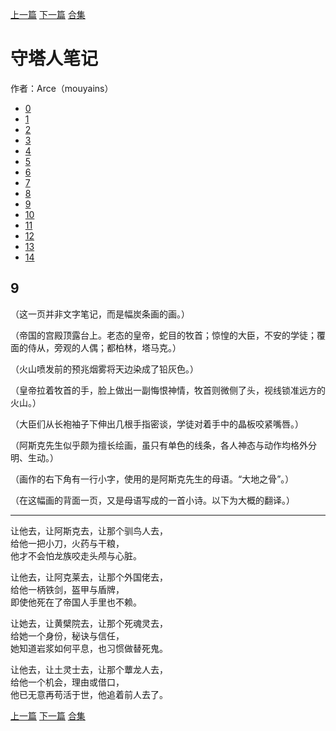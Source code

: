 [上一篇](./守塔人笔记08.md)  [下一篇](./守塔人笔记10.md)  [合集](../同人目录.md)

# 守塔人笔记

作者：Arce（mouyains）

* [0](./守塔人笔记00.md)
* [1](./守塔人笔记01.md)
* [2](./守塔人笔记02.md)
* [3](./守塔人笔记03.md)
* [4](./守塔人笔记04.md)
* [5](./守塔人笔记05.md)
* [6](./守塔人笔记06.md)
* [7](./守塔人笔记07.md)
* [8](./守塔人笔记08.md)
* [9](./守塔人笔记09.md)
* [10](./守塔人笔记10.md)
* [11](./守塔人笔记11.md)
* [12](./守塔人笔记12.md)
* [13](./守塔人笔记13.md)
* [14](./守塔人笔记14.md)

## 9
（这一页并非文字笔记，而是幅炭条画的画。）

（帝国的宫殿顶露台上。老态的皇帝，蛇目的牧首；惊惶的大臣，不安的学徒；覆面的侍从，旁观的人偶；都柏林，塔马克。）

（火山喷发前的预兆烟雾将天边染成了铅灰色。）

（皇帝拉着牧首的手，脸上做出一副悔恨神情，牧首则微侧了头，视线锁准远方的火山。）

（大臣们从长袍袖子下伸出几根手指密谈，学徒对着手中的晶板咬紧嘴唇。）

（阿斯克先生似乎颇为擅长绘画，虽只有单色的线条，各人神态与动作均格外分明、生动。）

（画作的右下角有一行小字，使用的是阿斯克先生的母语。“大地之骨”。）

（在这幅画的背面一页，又是母语写成的一首小诗。以下为大概的翻译。）

----------

让他去，让阿斯克去，让那个驯鸟人去，  
给他一把小刀，火药与干粮，  
他才不会怕龙族咬走头颅与心脏。  

让他去，让阿克莱去，让那个外国佬去，  
给他一柄铁剑，盔甲与盾牌，  
即使他死在了帝国人手里也不赖。  

让她去，让黄檗院去，让那个死魂灵去，  
给她一个身份，秘诀与信任，  
她知道岩浆如何平息，也习惯做替死鬼。  

让他去，让土灵士去，让那个蕈龙人去，  
给他一个机会，理由或借口，  
他已无意再苟活于世，他追着前人去了。  


[上一篇](./守塔人笔记08.md)  [下一篇](./守塔人笔记10.md)  [合集](../同人目录.md)
